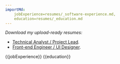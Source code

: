 ```yaml
---
importMd: 
    jobExperience=resumes/_software-experience.md, 
    education=resumes/_education.md
---
```


*Download my upload-ready resumes:*
 - [Technical Analyst / Project Lead](/resume/product.md).
 - [Front-end Engineer / UI Designer](/resume/software.md).

{{jobExperience}}
{{education}}